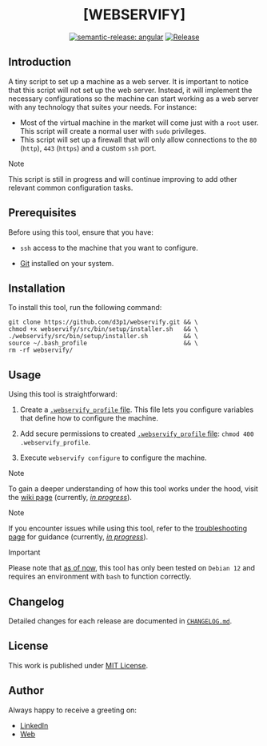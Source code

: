 <div align=center>

# [WEBSERVIFY]

[![semantic-release: angular](https://img.shields.io/badge/semantic--release-angular-e10079?logo=semantic-release)](https://github.com/semantic-release/semantic-release)
[![Release](https://github.com/d3p1/webservify/actions/workflows/release.yml/badge.svg)](https://github.com/d3p1/webservify/actions/workflows/release.yml)

</div>

## Introduction

A tiny script to set up a machine as a web server. It is important to notice that this script will not set up the web server. Instead, it will implement the necessary configurations so the machine can start working as a web server with any technology that suites your needs. For instance:

- Most of the virtual machine in the market will come just with a `root` user. This script will create a normal user with `sudo` privileges.
- This script will set up a firewall that will only allow connections to the `80` (`http`), `443` (`https`) and a custom `ssh` port.

> [!NOTE]
> This script is still in progress and will continue improving to add other relevant common configuration tasks.

## Prerequisites

Before using this tool, ensure that you have:

- `ssh` access to the machine that you want to configure.

- [Git](https://git-scm.com/) installed on your system.

## Installation

To install this tool, run the following command:

```shell
git clone https://github.com/d3p1/webservify.git && \
chmod +x webservify/src/bin/setup/installer.sh   && \
./webservify/src/bin/setup/installer.sh          && \
source ~/.bash_profile                           && \
rm -rf webservify/
```

## Usage

Using this tool is straightforward:

1. Create a [`.webservify_profile` file](https://github.com/d3p1/webservify/blob/main/src/bin/etc/.webservify_profile.sample). This file lets you configure variables that define how to configure the machine.

2. Add secure permissions to created [`.webservify_profile` file](https://github.com/d3p1/webservify/blob/main/src/bin/etc/.webservify_profile.sample): `chmod 400 .webservify_profile`.

3. Execute `webservify configure` to configure the machine.

> [!NOTE]
> To gain a deeper understanding of how this tool works under the hood, visit the [wiki page](https://github.com/d3p1/webservify/wiki) (currently, [_in progress_](https://github.com/d3p1/webservify/issues/4)).

> [!NOTE]
> If you encounter issues while using this tool, refer to the [troubleshooting page](https://github.com/d3p1/webservify/wiki/%5B8%5D-Troubleshooting) for guidance (currently, [_in progress_](https://github.com/d3p1/webservify/issues/4)).

> [!IMPORTANT]
> Please note that [as of now](https://github.com/d3p1/webservify/issues/3), this tool has only been tested on `Debian 12` and requires an environment with `bash` to function correctly.

## Changelog

Detailed changes for each release are documented in [`CHANGELOG.md`](./CHANGELOG.md).

## License

This work is published under [MIT License](./LICENSE).

## Author

Always happy to receive a greeting on:

- [LinkedIn](https://www.linkedin.com/in/cristian-marcelo-de-picciotto/) 
- [Web](https://d3p1.dev/)
